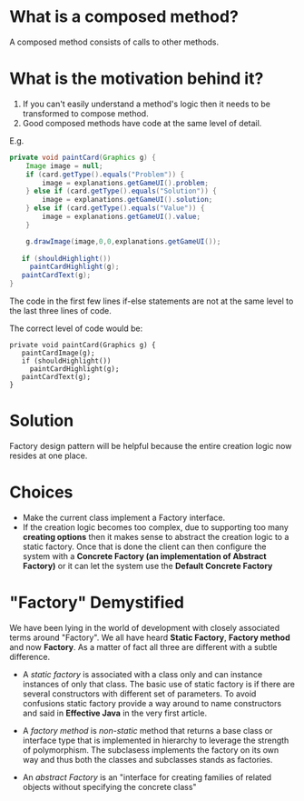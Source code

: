 # What is a composed method?
A composed method consists of calls to other methods.

# What is the motivation behind it?

1. If you can't easily understand a method's logic then it needs to be transformed to compose method.
2. Good composed methods have code at the same level of detail.

E.g.
```java
private void paintCard(Graphics g) {
	Image image = null;
	if (card.getType().equals("Problem")) {
		image = explanations.getGameUI().problem;
	} else if (card.getType().equals("Solution")) {
		image = explanations.getGameUI().solution;
	} else if (card.getType().equals("Value")) {
		image = explanations.getGameUI().value;
	}

	g.drawImage(image,0,0,explanations.getGameUI());
  
   if (shouldHighlight())
     paintCardHighlight(g);
   paintCardText(g);
}
```
The code in the first few lines if-else statements are not at the same level to the last three lines of code.

The correct level of code would be:

```
private void paintCard(Graphics g) {
   paintCardImage(g);
   if (shouldHighlight())
     paintCardHighlight(g);
   paintCardText(g);
}
```
# Solution

Factory design pattern will be helpful because the entire creation logic now resides at one place. 

# Choices

* Make the current class implement a Factory interface.
* If the creation logic becomes too complex, due to supporting too many __creating options__ then it makes sense to abstract the creation logic to a static factory.
Once that is done the client can then configure the system with a __Concrete Factory (an implementation of Abstract Factory)__ or it can let the system use the __Default Concrete Factory__

# "Factory" Demystified
We have been lying in the world of development with closely associated terms around "Factory". We all have heard __Static Factory__, __Factory method__ and now __Factory__.
As a matter of fact all three are different with a subtle difference.

* A _static factory_ is associated with a class only and can instance instances of only that class. The basic use of static factory is if there are several constructors with different set of parameters. To avoid confusions static factory provide a way around to name constructors and said in __Effective Java__ in the very first article.

* A _factory method_ is _non-static_ method that returns a base class or interface type that is implemented in hierarchy to leverage the strength of polymorphism. The subclasess implements the factory on its own way and thus both the classes and subclasses stands as factories.

* An _abstract Factory_ is an "interface for creating families of related objects without specifying the concrete class"